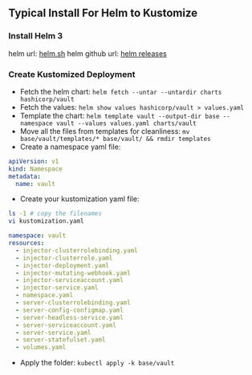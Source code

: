 ## Typical Install For Helm to Kustomize


### Install Helm 3

helm url: [helm.sh](https://helm.sh)
helm github url: [helm releases](https://github.com/helm/helm/releases)


### Create Kustomized Deployment

- Fetch the helm chart: `helm fetch --untar --untardir charts hashicorp/vault`
- Fetch the values: `helm show values hashicorp/vault > values.yaml`
- Template the chart: `helm template vault --output-dir base --namespace vault --values values.yaml charts/vault`
- Move all the files from templates for cleanliness: `mv base/vault/templates/* base/vault/ && rmdir templates`
- Create a namespace yaml file:
```yaml
apiVersion: v1
kind: Namespace
metadata:
  name: vault
```

- Create your kustomization yaml file:
```bash
ls -1 # copy the filenames
vi kustomization.yaml
```

```yaml
namespace: vault
resources:
  - injector-clusterrolebinding.yaml
  - injector-clusterrole.yaml
  - injector-deployment.yaml
  - injector-mutating-webhook.yaml
  - injector-serviceaccount.yaml
  - injector-service.yaml
  - namespace.yaml
  - server-clusterrolebinding.yaml
  - server-config-configmap.yaml
  - server-headless-service.yaml
  - server-serviceaccount.yaml
  - server-service.yaml
  - server-statefulset.yaml
  - volumes.yaml
```

- Apply the folder: `kubectl apply -k base/vault`
